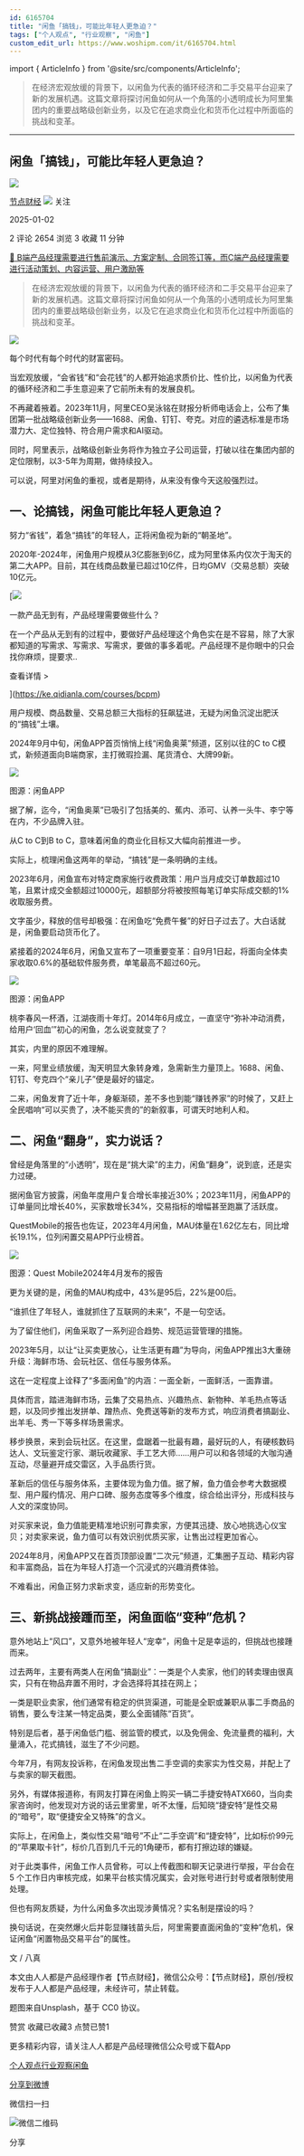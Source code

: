 ```yaml
---
id: 6165704
title: "闲鱼「搞钱」，可能比年轻人更急迫？"
tags: ["个人观点", "行业观察", "闲鱼"]
custom_edit_url: https://www.woshipm.com/it/6165704.html
---
```

import { ArticleInfo } from '@site/src/components/ArticleInfo';

<ArticleInfo
    author="节点财经"
    authorLink="https://www.woshipm.com/u/794508"
    published="2025-01-02"
    views={2654}
    comments={2}
    collects={3}
/>

> 在经济宏观放缓的背景下，以闲鱼为代表的循环经济和二手交易平台迎来了新的发展机遇。这篇文章将探讨闲鱼如何从一个角落的小透明成长为阿里集团内的重要战略级创新业务，以及它在追求商业化和货币化过程中所面临的挑战和变革。

---

## 闲鱼「搞钱」，可能比年轻人更急迫？

[![](https://image.woshipm.com/wp-files/2018/12/CkdfqUFlvgbdsBydAjU9.jpg!/both/72x72)](https://www.woshipm.com/u/794508)

[节点财经](https://www.woshipm.com/u/794508) ![](https://static.woshipm.com/tag/1122_1@2x.png) 关注

2025-01-02

2 评论 2654 浏览 3 收藏 11 分钟

[🔗 B端产品经理需要进行售前演示、方案定制、合同签订等，而C端产品经理需要进行活动策划、内容运营、用户激励等](https://ke.qidianla.com/courses/bcpm)

> 在经济宏观放缓的背景下，以闲鱼为代表的循环经济和二手交易平台迎来了新的发展机遇。这篇文章将探讨闲鱼如何从一个角落的小透明成长为阿里集团内的重要战略级创新业务，以及它在追求商业化和货币化过程中所面临的挑战和变革。

![](https://image.woshipm.com/2023/04/13/1948fcf0-d9e2-11ed-a8b0-00163e0b5ff3.jpg)

每个时代有每个时代的财富密码。

当宏观放缓，“会省钱”和“会花钱”的人都开始追求质价比、性价比，以闲鱼为代表的循环经济和二手生意迎来了它前所未有的发展良机。

不再藏着掖着。2023年11月，阿里CEO吴泳铭在财报分析师电话会上，公布了集团第一批战略级创新业务——1688、闲鱼、钉钉、夸克。对应的遴选标准是市场潜力大、定位独特、符合用户需求和AI驱动。

同时，阿里表示，战略级创新业务将作为独立子公司运营，打破以往在集团内部的定位限制，以3-5年为周期，做持续投入。

可以说，阿里对闲鱼的重视，或者是期待，从来没有像今天这般强烈过。

## 一、论搞钱，闲鱼可能比年轻人更急迫？

努力“省钱”，着急“搞钱”的年轻人，正将闲鱼视为新的“朝圣地”。

2020年-2024年，闲鱼用户规模从3亿膨胀到6亿，成为阿里体系内仅次于淘天的第二大APP。目前，其在线商品数量已超过10亿件，日均GMV（交易总额）突破10亿元。

[![](https://image.woshipm.com/2023/08/02/58dc678c-30e3-11ee-88e7-00163e0b5ff3.png)

一款产品无到有，产品经理需要做些什么？

在一个产品从无到有的过程中，要做好产品经理这个角色实在是不容易，除了大家都知道的写需求、写需求、写需求，要做的事多着呢。产品经理不是你眼中的只会找你麻烦，提要求..

查看详情 >

](https://ke.qidianla.com/courses/bcpm)

用户规模、商品数量、交易总额三大指标的狂飙猛进，无疑为闲鱼沉淀出肥沃的“搞钱”土壤。

2024年9月中旬，闲鱼APP首页悄悄上线“闲鱼奥莱”频道，区别以往的C to C模式，新频道面向B端商家，主打微瑕捡漏、尾货清仓、大牌99新。  

![](https://image.woshipm.com/2025/01/01/93098de8-c824-11ef-9bbd-00163e09d72f.jpg)

图源：闲鱼APP

据了解，迄今，“闲鱼奥莱”已吸引了包括美的、蕉内、添可、认养一头牛、李宁等在内，不少品牌入驻。

从C to C到B to C，意味着闲鱼的商业化目标又大幅向前推进一步。

实际上，梳理闲鱼这两年的举动，“搞钱”是一条明确的主线。

2023年6月，闲鱼宣布对特定商家施行收费政策：用户当月成交订单数超过10笔，且累计成交金额超过10000元，超额部分将被按照每笔订单实际成交额的1%收取服务费。

文字虽少，释放的信号却极强：在闲鱼吃“免费午餐”的好日子过去了。大白话就是，闲鱼要启动货币化了。

紧接着的2024年6月，闲鱼又宣布了一项重要变革：自9月1日起，将面向全体卖家收取0.6%的基础软件服务费，单笔最高不超过60元。

![](https://image.woshipm.com/2025/01/01/939cf768-c824-11ef-9bbd-00163e09d72f.png)

图源：闲鱼APP

桃李春风一杯酒，江湖夜雨十年灯。2014年6月成立，一直坚守“弥补冲动消费，给用户‘回血’”初心的闲鱼，怎么说变就变了？

其实，内里的原因不难理解。

一来，阿里业绩放缓，淘天明显大象转身难，急需新生力量顶上。1688、闲鱼、钉钉、夸克四个“亲儿子”便是最好的锚定。

二来，闲鱼发育了近十年，身躯渐硕，差不多也到能“赚钱养家”的时候了，又赶上全民唱响“可以买贵了，决不能买贵的”的新叙事，可谓天时地利人和。

## 二、闲鱼“翻身”，实力说话？

曾经是角落里的“小透明”，现在是“挑大梁”的主力，闲鱼“翻身”，说到底，还是实力过硬。

据闲鱼官方披露，闲鱼年度用户复合增长率接近30%；2023年11月，闲鱼APP的订单量同比增长40%，买家数增长34%，交易指标的增幅甚至跑赢了活跃度。

QuestMobile的报告也佐证，2023年4月闲鱼，MAU体量在1.62亿左右，同比增长19.1%，位列闲置交易APP行业榜首。

![](https://image.woshipm.com/2025/01/01/943ff6ac-c824-11ef-9bbd-00163e09d72f.png)

图源：Quest Mobile2024年4月发布的报告

更为关键的是，闲鱼的MAU构成中，43%是95后，22%是00后。

“谁抓住了年轻人，谁就抓住了互联网的未来”，不是一句空话。

为了留住他们，闲鱼采取了一系列迎合趋势、规范运营管理的措施。

2023年5月，以让“让买卖更放心，让生活更有趣”为导向，闲鱼APP推出3大重磅升级：海鲜市场、会玩社区、信任与服务体系。

这在一定程度上诠释了“多面闲鱼”的内涵：一面全新，一面鲜活，一面靠谱。

具体而言，踏进海鲜市场，云集了交易热点、兴趣热点、新物种、羊毛热点等话题，以及同步推出发拼单、蹭热点、免费送等新的发布方式，响应消费者搞副业、出羊毛、秀一下等多样场景需求。

移步换景，来到会玩社区。在这里，盘踞着一批最有趣，最好玩的人，有硬核数码达人、文玩鉴定行家、潮玩收藏家、手工艺大师……用户可以和各领域的大咖沟通互动，尽量避开成交雷区，入手品质行货。

革新后的信任与服务体系，主要体现为鱼力值。据了解，鱼力值会参考大数据模型、用户履约情况、用户口碑、服务态度等多个维度，综合给出评分，形成科技与人文的深度协同。

对买家来说，鱼力值能更精准地识别可靠卖家，方便其迅捷、放心地挑选心仪宝贝；对卖家来说，鱼力值可以有效识别优质买家，让售出过程更加省心。

2024年8月，闲鱼APP又在首页顶部设置“二次元”频道，汇集圈子互动、精彩内容和丰富商品，旨在为年轻人打造一个沉浸式的兴趣消费体验。

不难看出，闲鱼正努力求新求变，适应新的形势变化。

## 三、新挑战接踵而至，闲鱼面临“变种”危机？

意外地站上“风口”，又意外地被年轻人“宠幸”，闲鱼十足是幸运的，但挑战也接踵而来。

过去两年，主要有两类人在闲鱼“搞副业”：一类是个人卖家，他们的转卖理由很真实，只有在物品弃置不用时，才会选择将其挂在网上；

一类是职业卖家，他们通常有稳定的供货渠道，可能是全职或兼职从事二手商品的销售，要么专注某一特定品类，要么全面铺陈“百货”。

特别是后者，基于闲鱼低门槛、弱监管的模式，以及免佣金、免流量费的福利，大量涌入，花式搞钱，滋生了不少问题。

今年7月，有网友投诉称，在闲鱼发现出售二手空调的卖家实为性交易，并配上了与卖家的聊天截图。

另外，有媒体报道称，有网友打算在闲鱼上购买一辆二手捷安特ATX660，当向卖家咨询时，他发现对方说的话云里雾里，听不太懂，后知晓“捷安特”是性交易的“暗号”，取“便捷安全又特殊”的含义。

实际上，在闲鱼上，类似性交易“暗号”不止“二手空调”和“捷安特”，比如标价99元的“苹果取卡针”，标价几百到几千元的1角硬币，都有打擦边球的嫌疑。

对于此类事件，闲鱼工作人员曾称，可以上传截图和聊天记录进行举报，平台会在 5 个工作日内审核完成，如果平台核实情况属实，会对账号进行封号或者限制使用处理。

但也有网友质疑，为什么闲鱼多次出现涉黄情况？实名制是摆设的吗？

换句话说，在突然爆火后并彰显赚钱苗头后，阿里需要直面闲鱼的“变种”危机，保证闲鱼“闲置物品交易平台”的属性。

文 / 八真

本文由人人都是产品经理作者【节点财经】，微信公众号：【节点财经】，原创/授权 发布于人人都是产品经理，未经许可，禁止转载。

题图来自Unsplash，基于 CC0 协议。

赞赏 收藏已收藏3 点赞已赞1

更多精彩内容，请关注人人都是产品经理微信公众号或下载App

[个人观点](https://www.woshipm.com/tag/%e4%b8%aa%e4%ba%ba%e8%a7%82%e7%82%b9)[行业观察](https://www.woshipm.com/tag/%e8%a1%8c%e4%b8%9a%e8%a7%82%e5%af%9f)[闲鱼](https://www.woshipm.com/tag/%e9%97%b2%e9%b1%bc)

[分享到微博](https://service.weibo.com/share/share.php?appkey=2775287854&title=闲鱼「搞钱」，可能比年轻人更急迫？&url=https://www.woshipm.com/it/6165704.html&pic=https://image.woshipm.com/2023/04/13/1948fcf0-d9e2-11ed-a8b0-00163e0b5ff3.jpg)

微信扫一扫

![微信二维码](https://api.pwmqr.com/qrcode/create/?url=https://www.woshipm.com/it/6165704.html)

分享